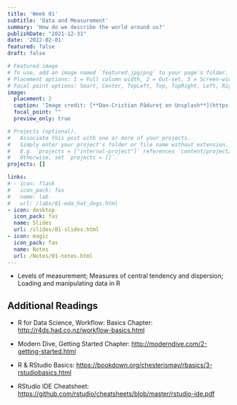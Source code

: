 ```yaml
---
title: 'Week 01'
subtitle: 'Data and Measurement'
summary: 'How do we describe the world around us?'
publishDate: "2021-12-31"
date: '2022-02-01'
featured: false
draft: false

# Featured image
# To use, add an image named `featured.jpg/png` to your page's folder.
# Placement options: 1 = Full column width, 2 = Out-set, 3 = Screen-width
# Focal point options: Smart, Center, TopLeft, Top, TopRight, Left, Right, BottomLeft, Bottom, BottomRight
image:
  placement: 2
  caption: 'Image credit: [**Dan-Cristian Pădureț on Unsplash**](https://unsplash.com/photos/ib5iJHRD5PY)'
  focal_point: ""
  preview_only: true

# Projects (optional).
#   Associate this post with one or more of your projects.
#   Simply enter your project's folder or file name without extension.
#   E.g. `projects = ["internal-project"]` references `content/project/deep-learning/index.md`.
#   Otherwise, set `projects = []`.
projects: []

links:
# - icon: flask
#   icon_pack: fas
#   name: lab
#   url: /labs/01-eda_hot_dogs.html
- icon: desktop
  icon_pack: fas
  name: Slides
  url: /slides/01-slides.html 
- icon: magic
  icon_pack: fas
  name: Notes
  url: /Notes/01-notes.html
---
```


- Levels of measurement; Measures of central tendency and dispersion; Loading and manipulating data in R


## Additional Readings


- R for Data Science, Workflow: Basics Chapter: http://r4ds.had.co.nz/workflow-basics.html

- Modern Dive, Getting Started Chapter: http://moderndive.com/2-getting-started.html

- R & RStudio Basics: https://bookdown.org/chesterismay/rbasics/3-rstudiobasics.html

- RStudio IDE Cheatsheet: https://github.com/rstudio/cheatsheets/blob/master/rstudio-ide.pdf
